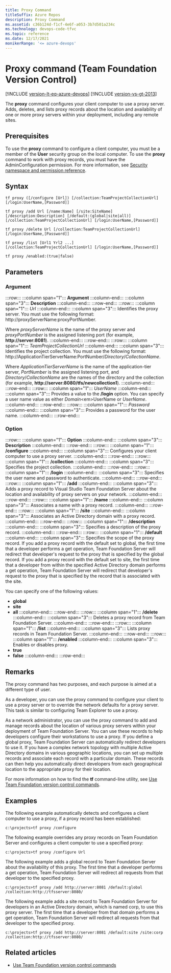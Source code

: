 ```yaml
---
title: Proxy Command
titleSuffix: Azure Repos
description: Proxy Command
ms.assetid: c36b124d-f1cf-4e6f-a053-3b7d501a234c
ms.technology: devops-code-tfvc
ms.topic: reference
ms.date: 12/17/2021
monikerRange: '<= azure-devops'
---
```


# Proxy command  (Team Foundation Version Control)

[!INCLUDE [version-lt-eq-azure-devops](../../includes/version-lt-eq-azure-devops.md)]
[!INCLUDE [version-vs-gt-2013](../../includes/version-vs-gt-2013.md)]

The **proxy** command configures your client computer to use a proxy server. Adds, deletes, and lists proxy records about the location and availability of one or more proxy servers within your deployment, including any remote sites.

## Prerequisites

To use the **proxy** command to configure a client computer, you must be a member of the **User** security group on the local computer. To use the **proxy** command to work with proxy records, you must have the AdminConfiguration permission. 
For more information, see  [Security namespace and permission reference](../../organizations/security/namespace-reference.md).

## Syntax

```
tf proxy ([/configure [Url]) [/collection:TeamProjectCollectionUrl]
[/login:UserName,[Password]]
```

```
tf proxy /add Url [/name:Name] [/site:SiteName] 
[/description:Description] [/default:(global|site|all)] 
[/collection:TeamProjectCollectionUrl] [/login:UserName,[Password]] 
```

```
tf proxy /delete Url [/collection:TeamProjectCollectionUrl]
[/login:UserName,[Password]] 
```

```
tf proxy /list [Url1 Yrl2 ...] 
[/collection:TeamProjectCollectionUrl] [/login:UserName,[Password]]
```

```
tf proxy /enabled:(true|false)
```

## Parameters


### Argument

:::row:::
   :::column span="1":::
   **Argument**
   :::column-end:::
   :::column span="3":::
   **Description**
   :::column-end:::
:::row-end:::
:::row:::
   :::column span="1":::
   *Url*
   :::column-end:::
   :::column span="3":::
   Identifies the proxy server. You must use the following format: http://proxyServerName:proxyPortNumber.

   Where *proxyServerName* is the name of the proxy server and *proxyPortNumber* is the assigned listening port (for example, **http://server:8081**).
   :::column-end:::
:::row-end:::
:::row:::
   :::column span="1":::
   *TeamProjectCollectionUrl*
   :::column-end:::
   :::column span="3":::
   Identifies the project collection. You must use the following format: http://ApplicationTierServerName:PortNumber/*Directory*/*CollectionName*.

   Where *ApplicationTierServerName* is the name of the application-tier server, *PortNumber* is the assigned listening port, and *Directory*/*CollectionName* are the names of the directory and the collection (for example, **http://server:8080/tfs/newcollection1**).
   :::column-end:::
:::row-end:::
:::row:::
   :::column span="1":::
   *UserName*
   :::column-end:::
   :::column span="3":::
   Provides a value to the **/login** option. You can specify a user name value as either *Domain*&lt;em&gt;UserName</em> or *UserName*.
   :::column-end:::
:::row-end:::
:::row:::
   :::column span="1":::
   *Password*
   :::column-end:::
   :::column span="3":::
   Provides a password for the user name.
   :::column-end:::
:::row-end:::


### Option

:::row:::
   :::column span="1":::
   **Option**
   :::column-end:::
   :::column span="3":::
   **Description**
   :::column-end:::
:::row-end:::
:::row:::
   :::column span="1":::
   **/configure**
   :::column-end:::
   :::column span="3":::
   Configures your client computer to use a proxy server.
   :::column-end:::
:::row-end:::
:::row:::
   :::column span="1":::
   **/collection**
   :::column-end:::
   :::column span="3":::
   Specifies the project collection.
   :::column-end:::
:::row-end:::
:::row:::
   :::column span="1":::
   **/login**
   :::column-end:::
   :::column span="3":::
   Specifies the user name and password to authenticate.
   :::column-end:::
:::row-end:::
:::row:::
   :::column span="1":::
   **/add**
   :::column-end:::
   :::column span="3":::
   Adds a proxy record to Visual Studio Team Foundation Server about the location and availability of proxy servers on your network.
   :::column-end:::
:::row-end:::
:::row:::
   :::column span="1":::
   **/name**
   :::column-end:::
   :::column span="3":::
   Associates a name with a proxy record.
   :::column-end:::
:::row-end:::
:::row:::
   :::column span="1":::
   **/site**
   :::column-end:::
   :::column span="3":::
   Associates an Active Directory domain with a proxy record.
   :::column-end:::
:::row-end:::
:::row:::
   :::column span="1":::
   **/description**
   :::column-end:::
   :::column span="3":::
   Specifies a description of the proxy record.
   :::column-end:::
:::row-end:::
:::row:::
   :::column span="1":::
   **/default**
   :::column-end:::
   :::column span="3":::
   Specifies the scope of the proxy record. If you add a proxy record with the default set to global, the first time that a developer performs a get operation, Team Foundation Server will redirect that developer&#39;s request to the proxy that is specified by the global record. If you add a proxy record with the default set to site, the first time that a developer from within the specified Active Directory domain performs a get operation, Team Foundation Server will redirect that developer&#39;s request to the proxy that is specified by the record that is associated with the site.

   You can specify one of the following values:
   - **global**
   - **site**
   - **all**
   :::column-end:::
:::row-end:::
:::row:::
   :::column span="1":::
   **/delete**
   :::column-end:::
   :::column span="3":::
   Deletes a proxy record from Team Foundation Server.
   :::column-end:::
:::row-end:::
:::row:::
   :::column span="1":::
   **/list**
   :::column-end:::
   :::column span="3":::
   Lists proxy records in Team Foundation Server.
   :::column-end:::
:::row-end:::
:::row:::
   :::column span="1":::
   **/enabled**
   :::column-end:::
   :::column span="3":::
   Enables or disables proxy.
   - **true**
   - **false**
   :::column-end:::
:::row-end:::

## Remarks
The proxy command has two purposes, and each purpose is aimed at a different type of user.

As a developer, you can use the proxy command to configure your client to use a proxy server or to override the network defaults for a proxy server. This task is similar to configuring Team Explorer to use a proxy.

As a network administrator, you can use the proxy command to add and manage records about the location of various proxy servers within your deployment of Team Foundation Server. You can use these records to help developers configure their workstations to use a proxy. If you define a global proxy, Team Foundation Server can automatically redirect developers to use it. If you have a complex network topology with multiple Active Directory domains in various geographic locations, you can set up multiple records and associate each record with a particular domain. These records can then help you automatically direct developers from each geographical location to the appropriate proxy for their location.

For more information on how to find the **tf** command-line utility, see [Use Team Foundation version control commands](use-team-foundation-version-control-commands.md).
## Examples
The following example automatically detects and configures a client computer to use a proxy, if a proxy record has been established:

```
c:\projects>tf proxy /configure
```

The following example overrides any proxy records on Team Foundation Server and configures a client computer to use a specified proxy:

```
c:\projects>tf proxy /configure Url
```

The following example adds a global record to Team Foundation Server about the availability of this proxy. The first time that a developer performs a get operation, Team Foundation Server will redirect all requests from that developer to the specified proxy.

```
c:\projects>tf proxy /add http://server:8081 /default:global /collection:http://tfsserver:8080/
```

The following example adds a site record to Team Foundation Server for developers in an Active Directory domain, which is named corp, to use this proxy server. The first time that a developer from that domain performs a get operation, Team Foundation Server will redirect all requests from that developer to the specified proxy.

```
c:\projects>tf proxy /add http://server:8081 /default:site /site:corp /collection:http://tfsserver:8080/
```

## Related articles

- [Use Team Foundation version control commands](use-team-foundation-version-control-commands.md)



